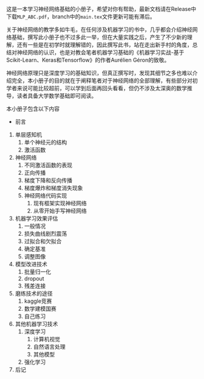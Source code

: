 这是一本学习神经网络基础的小册子，希望对你有帮助，最新文档请在Release中下载`MLP_ABC.pdf`，branch中的`main.tex`文件更新可能有滞后。

关于神经网络的教学多如牛毛，在任何涉及机器学习的书中，几乎都会介绍神经网络基础，撰写此小册子也不过多此一举，但在大量实践之后，产生了不少新的理解，还有一些是在初学时就理解错的，因此撰写此书，站在走出新手村的角度，总结对神经网络的认识，也是对教会笔者机器学习基础的《机器学习实战-基于Scikit-Learn、Keras和Tensorflow》的作者Aurélien Géron的致敬。

神经网络原理只是深度学习的基础知识，但真正撰写时，发现其细节之多也难以介绍完全，本小册子的目的就在于阐释笔者对于神经网络的全部理解，有些部分对初学者来说可能比较超前，可以学到后面再回头看看，但仍不涉及太深奥的数学推导，读者具备大学数学基础即可阅读。

本小册子包含以下内容

- 前言

1. 单层感知机
   1. 单个神经元的结构
   2. 激活函数
2. 神经网络
   1. 不同激活函数的表现
   2. 正向传播
   3. 梯度下降和反向传播
   4. 梯度爆炸和梯度消失现象
   5. 神经网络代码实现
      1. 现有框架实现神经网络
      2. 从零开始手写神经网络
3. 机器学习效果评估
   1. 一般情况
   2. 损失曲线剧烈震荡
   3. 过拟合和欠拟合
   4. 确定基准
   5. 调整图像
4. 模型改进技术
   1. 批量归一化
   2. dropout
   3. 残差连接
5. 磨练技术的途径
   1. kaggle竞赛
   2. 数学建模国赛
   3. 自己练习
7. 其他机器学习技术
   1. 深度学习
      1. 计算机视觉
      2. 自然语言处理
      3. 其他模型
   2. 强化学习
9. 后记

